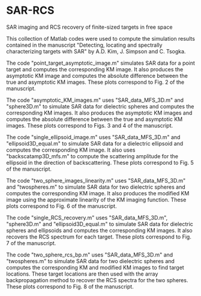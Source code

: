 # SAR-RCS

SAR imaging and RCS recovery of finite-sized targets in free space

This collection of Matlab codes were used to compute the simulation results contained in the manuscript "Detecting, locating and spectrally characterizing targets with SAR" by A.D. Kim, J. Simpson and C. Tsogka.

The code "point_target_asymptotic_image.m" simulates SAR data for a point target and computes the corresponding KM image. It also produces the asymptotic KM image and computes the absolute difference between the true and asymptotic KM images. These plots correspond to Fig. 2 of the manuscript.

The code "asymptotic_KM_images.m" uses "SAR_data_MFS_3D.m" and "sphere3D.m" to simulate SAR data for dielectric spheres and computes the corresponding KM images. It also produces the asymptotic KM images and computes the absolute difference between the true and asymptotic KM images. These plots correspond to Figs. 3 and 4 of the manuscript.

The code "single_ellipsoid_image.m" uses "SAR_data_MFS_3D.m" and "ellipsoid3D_equal.m" to simulate SAR data for a dielectric ellipsoid and computes the corresponding KM image. It also uses "backscatamp3D_mfs.m" to compute the scattering amplitude for the ellipsoid in the direction of backscattering. These plots correspond to Fig. 5 of the manuscript.

The code "two_sphere_images_linearity.m" uses "SAR_data_MFS_3D.m" and "twospheres.m" to simulate SAR data for two dielectric spheres and computes the corresponding KM image. It also produces the modified KM image using the approximate linearity of the KM imaging function. These plots correspond to Fig. 6 of the manuscript.

The code "single_RCS_recovery.m" uses "SAR_data_MFS_3D.m", "sphere3D.m" and "ellipsoid3D_equal.m" to simulate SAR data for dielectric spheres and ellipsoids and computes the corresponding KM images. It also recovers the RCS spectrum for each target. These plots correspond to Fig. 7 of the manuscript.

The code "two_sphere_rcs_bp.m" uses "SAR_data_MFS_3D.m" and "twospheres.m" to simulate SAR data for two dielectric spheres and computes the corresponding KM and modified KM images to find target locations. These target locations are then used with the array backpropagation method to recover the RCS spectra for the two spheres. These plots correspond to Fig. 8 of the manuscript.
